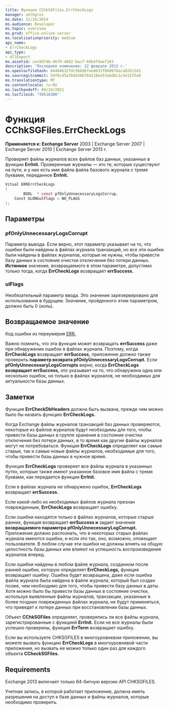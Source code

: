 ```yaml
---
title: Функция CChkSGFiles.ErrCheckLogs
manager: sethgros
ms.date: 11/16/2014
ms.audience: Developer
ms.topic: overview
ms.prod: office-online-server
ms.localizationpriority: medium
api_name:
- ErrCheckLogs
api_type:
- dllExport
ms.assetid: cec0df4b-4679-4682-bacf-69b4f4aef343
description: 'Последнее изменение: 22 февраля 2013 г.'
ms.openlocfilehash: 64484b32fdc566d6fee8631f80d078aca82b11d1
ms.sourcegitcommit: 54f6cd5a704b36b76d110ee53a6d6c1c3e15f5a9
ms.translationtype: MT
ms.contentlocale: ru-RU
ms.lasthandoff: 09/24/2021
ms.locfileid: "59516386"
---
```

# <a name="cchksgfileserrchecklogs-function"></a>Функция CChkSGFiles.ErrCheckLogs

**Применяется к: Exchange Server** 2003 | Exchange Server 2007 | Exchange Server 2010 | Exchange Server 2013 г.
  
Проверяет файлы журналов всех файлов баз данных, указанных в функции **ErrInit.** Проверенные журналы — это те, которые существуют на пути, и у них есть имя файла файла базового журнала с тремя буквами, переданное **ErrInit.**
  
```cs
Vitual ERRErrCheckLogs 
(
        BOOL  * const pfOnlyUnnecessaryLogsCorrup,
    Const ULONGulFlags = NO_FLAGS
);

```

## <a name="parameters"></a>Параметры

### <a name="pfonlyunnecessarylogscorrupt"></a>pfOnlyUnnecessaryLogsCorrupt 
  
Параметр вывода. Если верно, этот параметр указывает на то, что ошибки были найдены в файлах журнала транзакций, но все эти ошибки были найдены в файлах журналов, которые не нужны, чтобы привести базу данных в состояние очистки отключения без потери данных. **Истинное** значение, возвращаемого в этом параметре, допустимо только тогда, когда **ErrCheckLogs** возвращает **errSuccess.** 
    
### <a name="ulflags"></a>ulFlags
  
Необязательный параметр ввода. Это значение зарезервировано для использования в будущем. Значение, пройденного этим параметром, должно быть 0 (ноль).
    
## <a name="return-value"></a>Возвращаемое значение

Код ошибки из переумерия [ERR.](cchksgfiles-err-enumeration.md) 
  
Важно помнить, что эта функция может возвращать **errSuccess** даже при обнаружении ошибок в файлах журнала. Поэтому, когда **ErrCheckLogs** возвращает **errSuccess,** приложение должно также проверить **параметр возврата pfOnlyUnnecessaryLogsCorrupt.** Если **pfOnlyUnnecessaryLogsCorrupts** верно, когда **ErrCheckLogs возвращает errSuccess,** это указывает на то, что обнаружена одна или несколько ошибок, но только в файлах журналов, не необходимых для актуальности базы данных.  
  
## <a name="remarks"></a>Заметки

Функция **ErrCheckDbHeaders** должна быть вызвана, прежде чем можно было бы назвать функцию **ErrCheckLogs.** 
  
Когда Exchange файлы журналов транзакций баз данных проверяются, некоторые из файлов журналов будут необходимы для того, чтобы привести базы данных в группе хранения в состояние очистки отключения без потери данных, в то время как другие файлы журналов могут не потребоваться. Функция **ErrCheckLogs** определяет как самые старые, так и самые новые файлы журналов, необходимые для того, чтобы привести базы данных в нужное время. 
  
Функция **ErrCheckLogs** проверяет все файлы журнала в указанных путях, которые также имеют указанное базовое имя файла с тремя буквами, как передается функции **ErrInit.** 
  
Если в файлах журнала не обнаружено ошибок, **ErrCheckLogs** возвращает **errSuccess.** 
  
Если какой-либо из необходимых файлов журнала признан поврежденным, **ErrCheckLogs** возвращает ошибку. 
  
Если ошибки находятся только в файлах журналов, которые старше ранних, функция возвращает **errSuccess и** задает значение **возвращаемого параметра pfOnlyUnnecessaryLogCorrupt.**  Приложение должно распознать, что в некоторых старых файлах журнала имеются ошибки, и если это так, оно, возможно, оповещает пользователя. В любом случае эти ошибки не должны влиять на общую целостность базы данных или влияют на успешность воспроизведения журналов вперед.
  
Если ошибки найдены в любом файле журнала, созданном после ранней ошибки, которую определяет **ErrCheckLogs,** функция возвращает ошибку. Ошибка будет возвращена, даже если ошибка файла журнала была найдена в файле журнала, который был создан позже, чем необходимо для того, чтобы привести базу данных в даты. Хотя можно было бы привести базы данных в состояние очистки, используя выявленные файлы журналов, транзакции, указанные в более поздних поврежденных файлах журнала, не будут применяться, что приведет к потере данных при восстановлении базы данных. 
  
Объект **CChkSGFiles** определяет, проверялись ли все файлы журнала, зарегистрированные с функцией **ErrInit.** Если не все журналы были успешно проверены, функция **ErrTerm** возвращает ошибку. 
  
Если вы используете CHKSGFILES в многоуровневом приложении, вы можете вызвать функцию **ErrCheckLogs** в многоуровневой части приложения, но вызвать ее можно только один раз для каждого объекта **CCheckSGFiles.** 
  
## <a name="requirements"></a>Requirements

Exchange 2013 включает только 64-битную версию API CHKSGFILES.
  
Учетная запись, в которой работает приложение, должна иметь разрешения на доступ к базе данных и файлы журналов, которые необходимо проверить.
  

